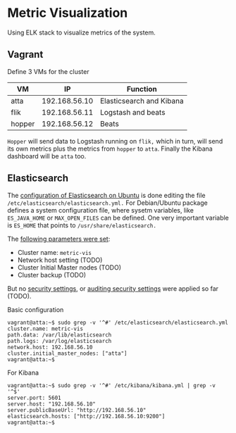 # Metric Visualization

Using ELK stack to visualize metrics of the system.

## Vagrant

Define 3 VMs for the cluster

| VM | IP | Function |
| --- | --- | --- |
| atta | 192.168.56.10 | Elasticsearch and Kibana |
| flik | 192.168.56.11 | Logstash and beats |
| hopper | 192.168.56.12 | Beats |

`Hopper` will send data to Logstash running on `flik,` which in turn, will send its own metrics plus the metrics from `hopper` to `atta`. Finally the Kibana dashboard will be `atta` too.

## Elasticsearch

The [configuration of Elasticsearch on Ubuntu](https://www.elastic.co/guide/en/elasticsearch/reference/7.17/deb.html) is done editing the file `/etc/elasticsearch/elasticsearch.yml.` For Debian/Ubuntu package defines a system configuration file, where sysetm variables, like `ES_JAVA_HOME` or `MAX_OPEN_FILES` can be defined. One very important variable is `ES_HOME` that points to `/usr/share/elasticsearch.`

The [following parameters were set](https://www.elastic.co/guide/en/elasticsearch/reference/7.17/important-settings.html):

* Cluster name: `metric-vis`
* Network host setting (TODO)
* Cluster Initial Master nodes (TODO)
* Cluster backup (TODO)

But no [security settings](https://www.elastic.co/guide/en/elasticsearch/reference/7.17/secure-settings.html), or [auditing security settings](https://www.elastic.co/guide/en/elasticsearch/reference/7.17/auditing-settings.html) were applied so far (TODO). 

Basic configuration 

```
vagrant@atta:~$ sudo grep -v '^#' /etc/elasticsearch/elasticsearch.yml
cluster.name: metric-vis
path.data: /var/lib/elasticsearch
path.logs: /var/log/elasticsearch
network.host: 192.168.56.10
cluster.initial_master_nodes: ["atta"]
vagrant@atta:~$
```

For Kibana

```
vagrant@atta:~$ sudo grep -v '^#' /etc/kibana/kibana.yml | grep -v '^$'
server.port: 5601
server.host: "192.168.56.10"
server.publicBaseUrl: "http://192.168.56.10"
elasticsearch.hosts: ["http://192.168.56.10:9200"]
vagrant@atta:~$ 
```

